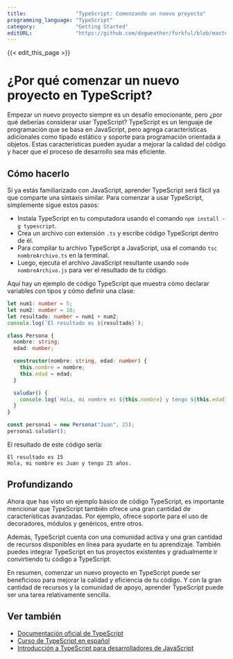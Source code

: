 ```yaml
---
title:                "TypeScript: Comenzando un nuevo proyecto"
programming_language: "TypeScript"
category:             "Getting Started"
editURL:              "https://github.com/dogweather/forkful/blob/master/content/es/typescript/starting-a-new-project.md"
---
```


{{< edit_this_page >}}

# ¿Por qué comenzar un nuevo proyecto en TypeScript?

Empezar un nuevo proyecto siempre es un desafío emocionante, pero ¿por qué deberías considerar usar TypeScript? TypeScript es un lenguaje de programación que se basa en JavaScript, pero agrega características adicionales como tipado estático y soporte para programación orientada a objetos. Estas características pueden ayudar a mejorar la calidad del código y hacer que el proceso de desarrollo sea más eficiente. 

## Cómo hacerlo

Si ya estás familiarizado con JavaScript, aprender TypeScript será fácil ya que comparte una sintaxis similar. Para comenzar a usar TypeScript, simplemente sigue estos pasos:

- Instala TypeScript en tu computadora usando el comando `npm install -g typescript`.
- Crea un archivo con extensión `.ts` y escribe código TypeScript dentro de él.
- Para compilar tu archivo TypeScript a JavaScript, usa el comando `tsc nombreArchivo.ts` en la terminal.
- Luego, ejecuta el archivo JavaScript resultante usando `node nombreArchivo.js` para ver el resultado de tu código.

Aquí hay un ejemplo de código TypeScript que muestra cómo declarar variables con tipos y cómo definir una clase:

```TypeScript
let num1: number = 5;
let num2: number = 10;
let resultado: number = num1 + num2;
console.log(`El resultado es ${resultado}`);

class Persona {
  nombre: string;
  edad: number;

  constructor(nombre: string, edad: number) {
    this.nombre = nombre;
    this.edad = edad;
  }

  saludar() {
    console.log(`Hola, mi nombre es ${this.nombre} y tengo ${this.edad} años.`);
  }
}

const persona1 = new Persona("Juan", 25);
persona1.saludar();
```

El resultado de este código sería:

```
El resultado es 15
Hola, mi nombre es Juan y tengo 25 años.
```

## Profundizando

Ahora que has visto un ejemplo básico de código TypeScript, es importante mencionar que TypeScript también ofrece una gran cantidad de características avanzadas. Por ejemplo, ofrece soporte para el uso de decoradores, módulos y genéricos, entre otros.

Además, TypeScript cuenta con una comunidad activa y una gran cantidad de recursos disponibles en línea para ayudarte en tu aprendizaje. También puedes integrar TypeScript en tus proyectos existentes y gradualmente ir convirtiendo tu código a TypeScript.

En resumen, comenzar un nuevo proyecto en TypeScript puede ser beneficioso para mejorar la calidad y eficiencia de tu código. Y con la gran cantidad de recursos y la comunidad de apoyo, aprender TypeScript puede ser una tarea relativamente sencilla.

## Ver también

- [Documentación oficial de TypeScript](https://www.typescriptlang.org/docs/)
- [Curso de TypeScript en español](https://www.youtube.com/watch?v=DMHz3R6GC6w)
- [Introducción a TypeScript para desarrolladores de JavaScript](https://www.freecodecamp.org/news/learn-typescript-basics-for-javascript-developers/)